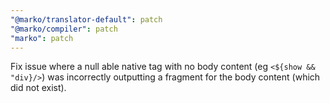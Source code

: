 ```yaml
---
"@marko/translator-default": patch
"@marko/compiler": patch
"marko": patch
---
```


Fix issue where a null able native tag with no body content (eg `<${show && "div}/>`) was incorrectly outputting a fragment for the body content (which did not exist).
